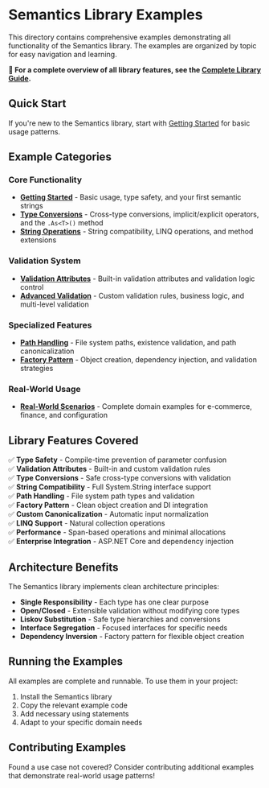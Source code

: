 # Semantics Library Examples

This directory contains comprehensive examples demonstrating all functionality of the Semantics library. The examples are organized by topic for easy navigation and learning.

**📖 For a complete overview of all library features, see the [Complete Library Guide](../complete-library-guide.md).**

## Quick Start

If you're new to the Semantics library, start with [Getting Started](getting-started.md) for basic usage patterns.

## Example Categories

### Core Functionality

-   **[Getting Started](getting-started.md)** - Basic usage, type safety, and your first semantic strings
-   **[Type Conversions](type-conversions.md)** - Cross-type conversions, implicit/explicit operators, and the `.As<T>()` method
-   **[String Operations](string-operations.md)** - String compatibility, LINQ operations, and method extensions

### Validation System

-   **[Validation Attributes](validation-attributes.md)** - Built-in validation attributes and validation logic control
-   **[Advanced Validation](advanced-validation.md)** - Custom validation rules, business logic, and multi-level validation

### Specialized Features

-   **[Path Handling](path-handling.md)** - File system paths, existence validation, and path canonicalization
-   **[Factory Pattern](factory-pattern.md)** - Object creation, dependency injection, and validation strategies

### Real-World Usage

-   **[Real-World Scenarios](real-world-scenarios.md)** - Complete domain examples for e-commerce, finance, and configuration

## Library Features Covered

✅ **Type Safety** - Compile-time prevention of parameter confusion  
✅ **Validation Attributes** - Built-in and custom validation rules  
✅ **Type Conversions** - Safe cross-type conversions with validation  
✅ **String Compatibility** - Full System.String interface support  
✅ **Path Handling** - File system path types and validation  
✅ **Factory Pattern** - Clean object creation and DI integration  
✅ **Custom Canonicalization** - Automatic input normalization  
✅ **LINQ Support** - Natural collection operations  
✅ **Performance** - Span-based operations and minimal allocations  
✅ **Enterprise Integration** - ASP.NET Core and dependency injection

## Architecture Benefits

The Semantics library implements clean architecture principles:

-   **Single Responsibility** - Each type has one clear purpose
-   **Open/Closed** - Extensible validation without modifying core types
-   **Liskov Substitution** - Safe type hierarchies and conversions
-   **Interface Segregation** - Focused interfaces for specific needs
-   **Dependency Inversion** - Factory pattern for flexible object creation

## Running the Examples

All examples are complete and runnable. To use them in your project:

1. Install the Semantics library
2. Copy the relevant example code
3. Add necessary using statements
4. Adapt to your specific domain needs

## Contributing Examples

Found a use case not covered? Consider contributing additional examples that demonstrate real-world usage patterns!
